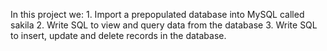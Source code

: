 In this project we:
    1. Import a prepopulated database into MySQL called sakila
    2. Write SQL to view and query data from the database
    3. Write SQL to insert, update and delete records in the database.